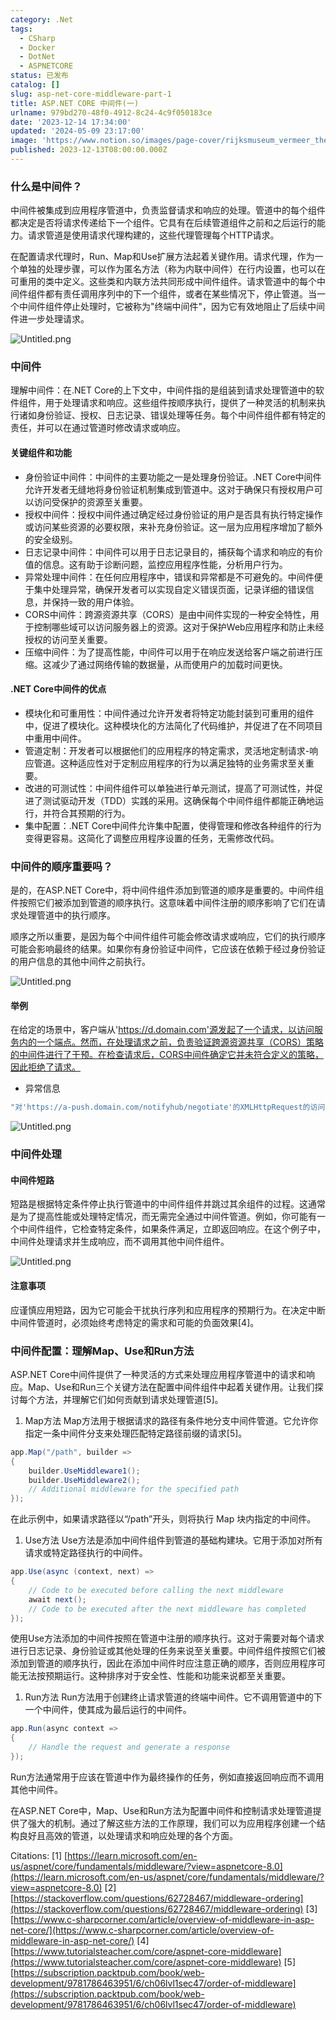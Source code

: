 ```yaml
---
category: .Net
tags:
  - CSharp
  - Docker
  - DotNet
  - ASPNETCORE
status: 已发布
catalog: []
slug: asp-net-core-middleware-part-1
title: ASP.NET CORE 中间件(一)
urlname: 979bd270-48f0-4912-8c24-4c9f050183ce
date: '2023-12-14 17:34:00'
updated: '2024-05-09 23:17:00'
image: 'https://www.notion.so/images/page-cover/rijksmuseum_vermeer_the_milkmaid.jpg'
published: 2023-12-13T08:00:00.000Z
---
```


### 什么是中间件？


中间件被集成到应用程序管道中，负责监督请求和响应的处理。管道中的每个组件都决定是否将请求传递给下一个组件。它具有在后续管道组件之前和之后运行的能力。请求管道是使用请求代理构建的，这些代理管理每个HTTP请求。


在配置请求代理时，Run、Map和Use扩展方法起着关键作用。请求代理，作为一个单独的处理步骤，可以作为匿名方法（称为内联中间件）在行内设置，也可以在可重用的类中定义。这些类和内联方法共同形成中间件组件。请求管道中的每个中间件组件都有责任调用序列中的下一个组件，或者在某些情况下，停止管道。当一个中间件组件停止处理时，它被称为"终端中间件"，因为它有效地阻止了后续中间件进一步处理请求。


![Untitled.png](https://prod-files-secure.s3.us-west-2.amazonaws.com/5d24fe63-e567-4804-86f9-9fdc62e13082/da807807-d02d-4fa1-86b6-db45e4678714/Untitled.png?X-Amz-Algorithm=AWS4-HMAC-SHA256&X-Amz-Content-Sha256=UNSIGNED-PAYLOAD&X-Amz-Credential=ASIAZI2LB46672O7HKEI%2F20250305%2Fus-west-2%2Fs3%2Faws4_request&X-Amz-Date=20250305T053944Z&X-Amz-Expires=3600&X-Amz-Security-Token=IQoJb3JpZ2luX2VjEMX%2F%2F%2F%2F%2F%2F%2F%2F%2F%2FwEaCXVzLXdlc3QtMiJHMEUCIQDGVUBUKHF24IBFHjLGXfdeML%2FBGo0GP7kNAGGxhOUOSAIgaedyXi8Xq176sSn2p32vDMUHL6Y7HS8F7e06j4zUl7IqiAQI%2Fv%2F%2F%2F%2F%2F%2F%2F%2F%2F%2FARAAGgw2Mzc0MjMxODM4MDUiDJ7z1uE7et2tUMwrACrcA%2BIzFZBc8zTwO%2F3GdBPbwipZn%2BGbqLbQZTtVzpFzu8v5vWewdjK6R82GAL4v6kAzAxvPaafz%2FZlypRLRvKCZIRPaLsokuYTdgV49VX0dlCrMRdw5VFk3K7Stk7QSWCMTaCh8OAUGywz%2BewGru6rUiAilCLyfkfKilCUGQAhmpw5dACkgf9waTQYx8X32XyOdH6lgqCm6DeSgxP7RIQ14wh%2FWWK6L0d6FNs%2Fy2ueArE90DQ2gWxmGIpenG9x5YH20pcCwW7qYMXcJwEuYEtB3Rrnvb3BrKGY4P4OOuiW%2BkUMIt6xUx4d6Gb9AqbOfmD%2BjQkGwaDTAcJBzepgHxFPMg4dNU56KjBi79IFhJRp2rvVmJTZQhz0Hmsd3QzqAJO7yjgP%2FwnGvtPwsASW3NzpY2npB0mA1xXa0gLIKTruOsByaEEfjCigSjrkBv7ZnCZirQf%2FjUObFeYT2YEbX%2FkBl00wrrxohXNIByh8oFXKySjCNGCdgFREhTr9RN%2B%2Fs%2BT0J0PG2HzFPBAzf%2BS5P%2F%2B9s2ThbhVaH6wuZ4ss7YuSebUe51vjzxqcMhmKM92GvrS91SZdAFkrUHglcf8r60QVuRGzfB4Au6YMhSiHWlrsHhdsrPrK9jhxxkXpcXPplMKqnn74GOqUBXZ3cVjGewKAF9YdW%2BFc59rFjj1hMNdFfTw4AjNMdrFP3A54qJ8tJRu9dDHnbEED06TMHA6d0niuq0lXyWV%2FhlfBVPYYZsUDp2v%2FmE%2B0mflAVVZ0Ts8ZP%2BGAEHRCgnhV8VfGa1Mr9wMXl9UXF%2Bk10JOtce%2FC1igNCLfbKi7IeWYmhxSpc7U1qwfB%2Ftdf7uNybLo%2FGKSsAo4mgBNje7D8FDhpEsZgB&X-Amz-Signature=be7a4344058e88c78b811122e2b39bfe7d55a59f969691d60109ab9f64fb88bf&X-Amz-SignedHeaders=host&x-id=GetObject)


### 中间件


理解中间件：在.NET Core的上下文中，中间件指的是组装到请求处理管道中的软件组件，用于处理请求和响应。这些组件按顺序执行，提供了一种灵活的机制来执行诸如身份验证、授权、日志记录、错误处理等任务。每个中间件组件都有特定的责任，并可以在通过管道时修改请求或响应。


#### 关键组件和功能

- 身份验证中间件：中间件的主要功能之一是处理身份验证。.NET Core中间件允许开发者无缝地将身份验证机制集成到管道中。这对于确保只有授权用户可以访问受保护的资源至关重要。
- 授权中间件：授权中间件通过确定经过身份验证的用户是否具有执行特定操作或访问某些资源的必要权限，来补充身份验证。这一层为应用程序增加了额外的安全级别。
- 日志记录中间件：中间件可以用于日志记录目的，捕获每个请求和响应的有价值的信息。这有助于诊断问题，监控应用程序性能，分析用户行为。
- 异常处理中间件：在任何应用程序中，错误和异常都是不可避免的。中间件便于集中处理异常，确保开发者可以实现自定义错误页面，记录详细的错误信息，并保持一致的用户体验。
- CORS中间件：跨源资源共享（CORS）是由中间件实现的一种安全特性，用于控制哪些域可以访问服务器上的资源。这对于保护Web应用程序和防止未经授权的访问至关重要。
- 压缩中间件：为了提高性能，中间件可以用于在响应发送给客户端之前进行压缩。这减少了通过网络传输的数据量，从而使用户的加载时间更快。

#### .NET Core中间件的优点

- 模块化和可重用性：中间件通过允许开发者将特定功能封装到可重用的组件中，促进了模块化。这种模块化的方法简化了代码维护，并促进了在不同项目中重用中间件。
- 管道定制：开发者可以根据他们的应用程序的特定需求，灵活地定制请求-响应管道。这种适应性对于定制应用程序的行为以满足独特的业务需求至关重要。
- 改进的可测试性：中间件组件可以单独进行单元测试，提高了可测试性，并促进了测试驱动开发（TDD）实践的采用。这确保每个中间件组件都能正确地运行，并符合其预期的行为。
- 集中配置：.NET Core中间件允许集中配置，使得管理和修改各种组件的行为变得更容易。这简化了调整应用程序设置的任务，无需修改代码。

### 中间件的顺序重要吗？


是的，在ASP.NET Core中，将中间件组件添加到管道的顺序是重要的。中间件组件按照它们被添加到管道的顺序执行。这意味着中间件注册的顺序影响了它们在请求处理管道中的执行顺序。


顺序之所以重要，是因为每个中间件组件可能会修改请求或响应，它们的执行顺序可能会影响最终的结果。如果你有身份验证中间件，它应该在依赖于经过身份验证的用户信息的其他中间件之前执行。


![Untitled.png](https://prod-files-secure.s3.us-west-2.amazonaws.com/5d24fe63-e567-4804-86f9-9fdc62e13082/24f795a2-1c5a-4a6b-a0d8-2afb160076f1/Untitled.png?X-Amz-Algorithm=AWS4-HMAC-SHA256&X-Amz-Content-Sha256=UNSIGNED-PAYLOAD&X-Amz-Credential=ASIAZI2LB46672O7HKEI%2F20250305%2Fus-west-2%2Fs3%2Faws4_request&X-Amz-Date=20250305T053944Z&X-Amz-Expires=3600&X-Amz-Security-Token=IQoJb3JpZ2luX2VjEMX%2F%2F%2F%2F%2F%2F%2F%2F%2F%2FwEaCXVzLXdlc3QtMiJHMEUCIQDGVUBUKHF24IBFHjLGXfdeML%2FBGo0GP7kNAGGxhOUOSAIgaedyXi8Xq176sSn2p32vDMUHL6Y7HS8F7e06j4zUl7IqiAQI%2Fv%2F%2F%2F%2F%2F%2F%2F%2F%2F%2FARAAGgw2Mzc0MjMxODM4MDUiDJ7z1uE7et2tUMwrACrcA%2BIzFZBc8zTwO%2F3GdBPbwipZn%2BGbqLbQZTtVzpFzu8v5vWewdjK6R82GAL4v6kAzAxvPaafz%2FZlypRLRvKCZIRPaLsokuYTdgV49VX0dlCrMRdw5VFk3K7Stk7QSWCMTaCh8OAUGywz%2BewGru6rUiAilCLyfkfKilCUGQAhmpw5dACkgf9waTQYx8X32XyOdH6lgqCm6DeSgxP7RIQ14wh%2FWWK6L0d6FNs%2Fy2ueArE90DQ2gWxmGIpenG9x5YH20pcCwW7qYMXcJwEuYEtB3Rrnvb3BrKGY4P4OOuiW%2BkUMIt6xUx4d6Gb9AqbOfmD%2BjQkGwaDTAcJBzepgHxFPMg4dNU56KjBi79IFhJRp2rvVmJTZQhz0Hmsd3QzqAJO7yjgP%2FwnGvtPwsASW3NzpY2npB0mA1xXa0gLIKTruOsByaEEfjCigSjrkBv7ZnCZirQf%2FjUObFeYT2YEbX%2FkBl00wrrxohXNIByh8oFXKySjCNGCdgFREhTr9RN%2B%2Fs%2BT0J0PG2HzFPBAzf%2BS5P%2F%2B9s2ThbhVaH6wuZ4ss7YuSebUe51vjzxqcMhmKM92GvrS91SZdAFkrUHglcf8r60QVuRGzfB4Au6YMhSiHWlrsHhdsrPrK9jhxxkXpcXPplMKqnn74GOqUBXZ3cVjGewKAF9YdW%2BFc59rFjj1hMNdFfTw4AjNMdrFP3A54qJ8tJRu9dDHnbEED06TMHA6d0niuq0lXyWV%2FhlfBVPYYZsUDp2v%2FmE%2B0mflAVVZ0Ts8ZP%2BGAEHRCgnhV8VfGa1Mr9wMXl9UXF%2Bk10JOtce%2FC1igNCLfbKi7IeWYmhxSpc7U1qwfB%2Ftdf7uNybLo%2FGKSsAo4mgBNje7D8FDhpEsZgB&X-Amz-Signature=7ac79de90f11f3e35ce407c842d4e79ae6109e994ff8083d874945ac00d83e6a&X-Amz-SignedHeaders=host&x-id=GetObject)


#### 举例


在给定的场景中，客户端从'https://d.domain.com'源发起了一个请求，以访问服务内的一个端点。然而，在处理请求之前，负责验证跨源资源共享（CORS）策略的中间件进行了干预。在检查请求后，CORS中间件确定它并未符合定义的策略，因此拒绝了请求。

- 异常信息

```c#
"对'https://a-push.domain.com/notifyhub/negotiate'的XMLHttpRequest的访问，源自'https://d.domain.com'，已被CORS策略阻止：预检请求的响应未通过访问控制检查：请求的资源上没有'Access-Control-Allow-Origin'头。"[1][2][3]
```


![Untitled.png](https://prod-files-secure.s3.us-west-2.amazonaws.com/5d24fe63-e567-4804-86f9-9fdc62e13082/371d9517-dafe-4432-94b7-2d14d1593167/Untitled.png?X-Amz-Algorithm=AWS4-HMAC-SHA256&X-Amz-Content-Sha256=UNSIGNED-PAYLOAD&X-Amz-Credential=ASIAZI2LB46672O7HKEI%2F20250305%2Fus-west-2%2Fs3%2Faws4_request&X-Amz-Date=20250305T053944Z&X-Amz-Expires=3600&X-Amz-Security-Token=IQoJb3JpZ2luX2VjEMX%2F%2F%2F%2F%2F%2F%2F%2F%2F%2FwEaCXVzLXdlc3QtMiJHMEUCIQDGVUBUKHF24IBFHjLGXfdeML%2FBGo0GP7kNAGGxhOUOSAIgaedyXi8Xq176sSn2p32vDMUHL6Y7HS8F7e06j4zUl7IqiAQI%2Fv%2F%2F%2F%2F%2F%2F%2F%2F%2F%2FARAAGgw2Mzc0MjMxODM4MDUiDJ7z1uE7et2tUMwrACrcA%2BIzFZBc8zTwO%2F3GdBPbwipZn%2BGbqLbQZTtVzpFzu8v5vWewdjK6R82GAL4v6kAzAxvPaafz%2FZlypRLRvKCZIRPaLsokuYTdgV49VX0dlCrMRdw5VFk3K7Stk7QSWCMTaCh8OAUGywz%2BewGru6rUiAilCLyfkfKilCUGQAhmpw5dACkgf9waTQYx8X32XyOdH6lgqCm6DeSgxP7RIQ14wh%2FWWK6L0d6FNs%2Fy2ueArE90DQ2gWxmGIpenG9x5YH20pcCwW7qYMXcJwEuYEtB3Rrnvb3BrKGY4P4OOuiW%2BkUMIt6xUx4d6Gb9AqbOfmD%2BjQkGwaDTAcJBzepgHxFPMg4dNU56KjBi79IFhJRp2rvVmJTZQhz0Hmsd3QzqAJO7yjgP%2FwnGvtPwsASW3NzpY2npB0mA1xXa0gLIKTruOsByaEEfjCigSjrkBv7ZnCZirQf%2FjUObFeYT2YEbX%2FkBl00wrrxohXNIByh8oFXKySjCNGCdgFREhTr9RN%2B%2Fs%2BT0J0PG2HzFPBAzf%2BS5P%2F%2B9s2ThbhVaH6wuZ4ss7YuSebUe51vjzxqcMhmKM92GvrS91SZdAFkrUHglcf8r60QVuRGzfB4Au6YMhSiHWlrsHhdsrPrK9jhxxkXpcXPplMKqnn74GOqUBXZ3cVjGewKAF9YdW%2BFc59rFjj1hMNdFfTw4AjNMdrFP3A54qJ8tJRu9dDHnbEED06TMHA6d0niuq0lXyWV%2FhlfBVPYYZsUDp2v%2FmE%2B0mflAVVZ0Ts8ZP%2BGAEHRCgnhV8VfGa1Mr9wMXl9UXF%2Bk10JOtce%2FC1igNCLfbKi7IeWYmhxSpc7U1qwfB%2Ftdf7uNybLo%2FGKSsAo4mgBNje7D8FDhpEsZgB&X-Amz-Signature=90538972f85e70fcba7a56ec38116b9e7401e9e0a55d4582cc139a3ca2e8127a&X-Amz-SignedHeaders=host&x-id=GetObject)


### 中间件处理


#### 中间件短路
短路是根据特定条件停止执行管道中的中间件组件并跳过其余组件的过程。这通常是为了提高性能或处理特定情况，而无需完全通过中间件管道。例如，你可能有一个中间件组件，它检查特定条件，如果条件满足，立即返回响应。在这个例子中，中间件处理请求并生成响应，而不调用其他中间件组件。


![Untitled.png](https://prod-files-secure.s3.us-west-2.amazonaws.com/5d24fe63-e567-4804-86f9-9fdc62e13082/e8a1d943-cb51-4723-936e-23c6af2fb0f9/Untitled.png?X-Amz-Algorithm=AWS4-HMAC-SHA256&X-Amz-Content-Sha256=UNSIGNED-PAYLOAD&X-Amz-Credential=ASIAZI2LB46672O7HKEI%2F20250305%2Fus-west-2%2Fs3%2Faws4_request&X-Amz-Date=20250305T053944Z&X-Amz-Expires=3600&X-Amz-Security-Token=IQoJb3JpZ2luX2VjEMX%2F%2F%2F%2F%2F%2F%2F%2F%2F%2FwEaCXVzLXdlc3QtMiJHMEUCIQDGVUBUKHF24IBFHjLGXfdeML%2FBGo0GP7kNAGGxhOUOSAIgaedyXi8Xq176sSn2p32vDMUHL6Y7HS8F7e06j4zUl7IqiAQI%2Fv%2F%2F%2F%2F%2F%2F%2F%2F%2F%2FARAAGgw2Mzc0MjMxODM4MDUiDJ7z1uE7et2tUMwrACrcA%2BIzFZBc8zTwO%2F3GdBPbwipZn%2BGbqLbQZTtVzpFzu8v5vWewdjK6R82GAL4v6kAzAxvPaafz%2FZlypRLRvKCZIRPaLsokuYTdgV49VX0dlCrMRdw5VFk3K7Stk7QSWCMTaCh8OAUGywz%2BewGru6rUiAilCLyfkfKilCUGQAhmpw5dACkgf9waTQYx8X32XyOdH6lgqCm6DeSgxP7RIQ14wh%2FWWK6L0d6FNs%2Fy2ueArE90DQ2gWxmGIpenG9x5YH20pcCwW7qYMXcJwEuYEtB3Rrnvb3BrKGY4P4OOuiW%2BkUMIt6xUx4d6Gb9AqbOfmD%2BjQkGwaDTAcJBzepgHxFPMg4dNU56KjBi79IFhJRp2rvVmJTZQhz0Hmsd3QzqAJO7yjgP%2FwnGvtPwsASW3NzpY2npB0mA1xXa0gLIKTruOsByaEEfjCigSjrkBv7ZnCZirQf%2FjUObFeYT2YEbX%2FkBl00wrrxohXNIByh8oFXKySjCNGCdgFREhTr9RN%2B%2Fs%2BT0J0PG2HzFPBAzf%2BS5P%2F%2B9s2ThbhVaH6wuZ4ss7YuSebUe51vjzxqcMhmKM92GvrS91SZdAFkrUHglcf8r60QVuRGzfB4Au6YMhSiHWlrsHhdsrPrK9jhxxkXpcXPplMKqnn74GOqUBXZ3cVjGewKAF9YdW%2BFc59rFjj1hMNdFfTw4AjNMdrFP3A54qJ8tJRu9dDHnbEED06TMHA6d0niuq0lXyWV%2FhlfBVPYYZsUDp2v%2FmE%2B0mflAVVZ0Ts8ZP%2BGAEHRCgnhV8VfGa1Mr9wMXl9UXF%2Bk10JOtce%2FC1igNCLfbKi7IeWYmhxSpc7U1qwfB%2Ftdf7uNybLo%2FGKSsAo4mgBNje7D8FDhpEsZgB&X-Amz-Signature=33d1813bac01b1e384a40a24c27322e1eba1dc87f239c243ef1f5d56289b97ac&X-Amz-SignedHeaders=host&x-id=GetObject)


#### 注意事项


应谨慎应用短路，因为它可能会干扰执行序列和应用程序的预期行为。在决定中断中间件管道时，必须始终考虑特定的需求和可能的负面效果[4]。


### 中间件配置：理解Map、Use和Run方法


ASP.NET Core中间件提供了一种灵活的方式来处理应用程序管道中的请求和响应。Map、Use和Run三个关键方法在配置中间件组件中起着关键作用。让我们探讨每个方法，并理解它们如何贡献到请求处理管道[5]。

1. Map方法
Map方法用于根据请求的路径有条件地分支中间件管道。它允许你指定一条中间件分支来处理匹配特定路径前缀的请求[5]。

```c#
app.Map("/path", builder =>
{
    builder.UseMiddleware1();
    builder.UseMiddleware2();
    // Additional middleware for the specified path
});
```


在此示例中，如果请求路径以“/path”开头，则将执行 Map 块内指定的中间件。

1. Use方法
Use方法是添加中间件组件到管道的基础构建块。它用于添加对所有请求或特定路径执行的中间件。

```c#
app.Use(async (context, next) =>
{
    // Code to be executed before calling the next middleware
    await next();
    // Code to be executed after the next middleware has completed
});
```


使用Use方法添加的中间件按照在管道中注册的顺序执行。这对于需要对每个请求进行日志记录、身份验证或其他处理的任务来说至关重要。中间件组件按照它们被添加到管道的顺序执行，因此在添加中间件时应注意正确的顺序，否则应用程序可能无法按预期运行。这种排序对于安全性、性能和功能来说都至关重要。

1. Run方法
Run方法用于创建终止请求管道的终端中间件。它不调用管道中的下一个中间件，使其成为最后运行的中间件。

```c#
app.Run(async context =>
{
    // Handle the request and generate a response
});
```


Run方法通常用于应该在管道中作为最终操作的任务，例如直接返回响应而不调用其他中间件。


在ASP.NET Core中，Map、Use和Run方法为配置中间件和控制请求处理管道提供了强大的机制。通过了解这些方法的工作原理，我们可以为应用程序创建一个结构良好且高效的管道，以处理请求和响应处理的各个方面。


Citations:
[1] [https://learn.microsoft.com/en-us/aspnet/core/fundamentals/middleware/?view=aspnetcore-8.0](https://learn.microsoft.com/en-us/aspnet/core/fundamentals/middleware/?view=aspnetcore-8.0)
[2] [https://stackoverflow.com/questions/62728467/middleware-ordering](https://stackoverflow.com/questions/62728467/middleware-ordering)
[3] [https://www.c-sharpcorner.com/article/overview-of-middleware-in-asp-net-core/](https://www.c-sharpcorner.com/article/overview-of-middleware-in-asp-net-core/)
[4] [https://www.tutorialsteacher.com/core/aspnet-core-middleware](https://www.tutorialsteacher.com/core/aspnet-core-middleware)
[5] [https://subscription.packtpub.com/book/web-development/9781786463951/6/ch06lvl1sec47/order-of-middleware](https://subscription.packtpub.com/book/web-development/9781786463951/6/ch06lvl1sec47/order-of-middleware)

